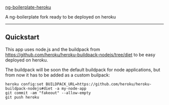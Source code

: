 [ng-boilerplate-heroku](https://github.com/agilogy/ng-boilerplate-heroku)

A ng-boilerplate fork ready to be deployed on heroku

***

## Quickstart

This app uses node.js and the buildpack from https://github.com/heroku/heroku-buildpack-nodejs/tree/diet to be easy deployed on heroku.

The buildpack will be soon the default buildpack for node applications, but from now it has to be added as a custom builpack:

	heroku config:set BUILDPACK_URL=https://github.com/heroku/heroku-buildpack-nodejs#diet -a my-node-app
	git commit -am "fakeout" --allow-empty
	git push heroku



